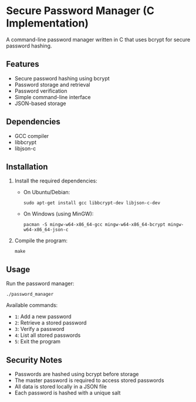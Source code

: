# Secure Password Manager (C Implementation)

A command-line password manager written in C that uses bcrypt for secure password hashing.
  
## Features
- Secure password hashing using bcrypt
- Password storage and retrieval
- Password verification
- Simple command-line interface
- JSON-based storage

## Dependencies
- GCC compiler
- libbcrypt
- libjson-c

## Installation
1. Install the required dependencies:
   - On Ubuntu/Debian:
     ```
     sudo apt-get install gcc libbcrypt-dev libjson-c-dev
     ```
   - On Windows (using MinGW):
     ```
     pacman -S mingw-w64-x86_64-gcc mingw-w64-x86_64-bcrypt mingw-w64-x86_64-json-c
     ```

2. Compile the program:
   ```
   make
   ```

## Usage
Run the password manager:
```
./password_manager
```

Available commands:
- `1`: Add a new password
- `2`: Retrieve a stored password
- `3`: Verify a password
- `4`: List all stored passwords
- `5`: Exit the program

## Security Notes
- Passwords are hashed using bcrypt before storage
- The master password is required to access stored passwords
- All data is stored locally in a JSON file
- Each password is hashed with a unique salt 